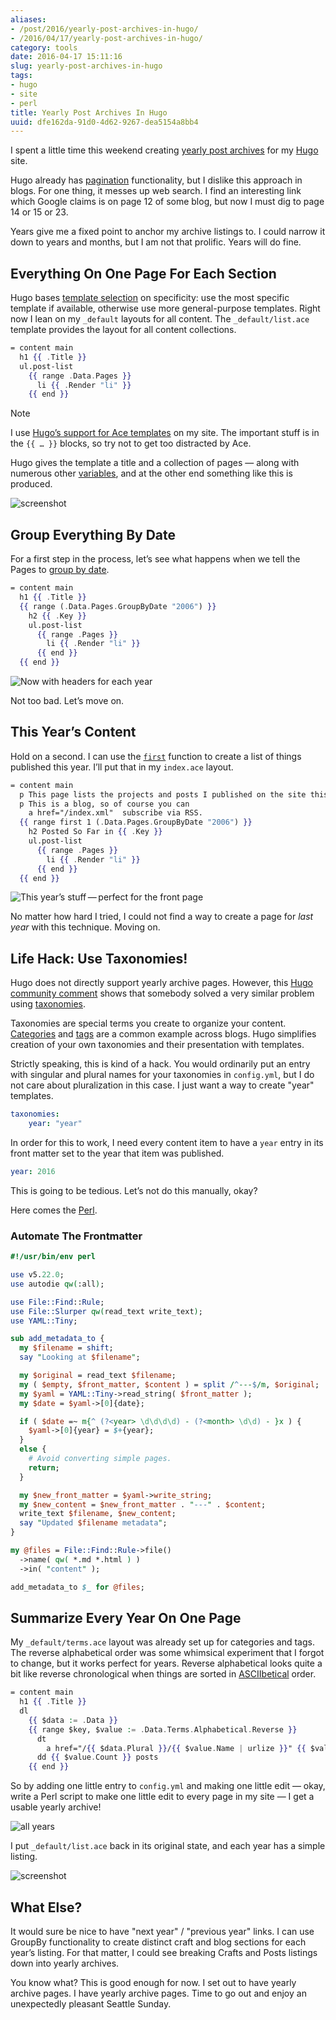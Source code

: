 ```yaml
---
aliases:
- /post/2016/yearly-post-archives-in-hugo/
- /2016/04/17/yearly-post-archives-in-hugo/
category: tools
date: 2016-04-17 15:11:16
slug: yearly-post-archives-in-hugo
tags:
- hugo
- site
- perl
title: Yearly Post Archives In Hugo
uuid: dfe162da-91d0-4d62-9267-dea5154a8bb4
---
```


I spent a little time this weekend creating [yearly post archives](/archive/) for my [Hugo](https://gohugo.io/) site.

Hugo already has [pagination](https://gohugo.io/extras/pagination/) functionality, but I dislike this approach in blogs.
For one thing, it messes up web search.
I find an interesting link which Google claims is on page 12 of some blog, but now I must dig to page 14 or 15 or 23.

Years give me a fixed point to anchor my archive listings to.
I could narrow it down to years and months, but I am not that prolific.
Years will do fine.

## Everything On One Page For Each Section

Hugo bases [template selection](https://gohugo.io/templates/list/) on specificity:
use the most specific template if available, otherwise use more general-purpose templates.
Right now I lean on my `_default` layouts for all content.
The `_default/list.ace` template provides the layout for all content collections.

``` handlebars
= content main
  h1 {{ .Title }}
  ul.post-list
    {{ range .Data.Pages }}
      li {{ .Render "li" }}
    {{ end }}
```

<aside class="admonition note">
<p class="admonition-title">Note</p>

I use [Hugo’s support for Ace templates](https://gohugo.io/templates/ace) on my site.
The important stuff is in the `{{ …​ }}` blocks, so try not to get too distracted by Ace.

</aside>

Hugo gives the template a title and a collection of pages —
along with numerous other [variables](https://gohugo.io/templates/variables/),
and at the other end something like this is produced.

![screenshot](site-default-listing.png "Default listing applied to Craft section")

## Group Everything By Date

For a first step in the process, let’s see what happens when we tell the Pages to [group by date](https://gohugo.io/templates/list/#grouping-by-page-date).

``` handlebars
= content main
  h1 {{ .Title }}
  {{ range (.Data.Pages.GroupByDate "2006") }}
    h2 {{ .Key }}
    ul.post-list
      {{ range .Pages }}
        li {{ .Render "li" }}
      {{ end }}
  {{ end }}
```

![Now with headers for each year](site-single-page-year-headers.png)

Not too bad. Let’s move on.

## This Year’s Content

[`first`]: https://gohugo.io/templates/functions/#first

Hold on a second.
I can use the [`first`][] function to create a list of things published this year.
I’ll put that in my `index.ace` layout.

``` handlebars
= content main
  p This page lists the projects and posts I published on the site this year.
  p This is a blog, so of course you can
    a href="/index.xml"  subscribe via RSS.
  {{ range first 1 (.Data.Pages.GroupByDate "2006") }}
    h2 Posted So Far in {{ .Key }}
    ul.post-list
      {{ range .Pages }}
        li {{ .Render "li" }}
      {{ end }}
  {{ end }}
```

![This year’s stuff — perfect for the front page](site-this-years-posts.png)

No matter how hard I tried, I could not find a way to create a page for *last year* with this technique.
Moving on.

## Life Hack: Use Taxonomies!

[Hugo community comment]: https://discuss.gohugo.io/t/pagination-and-group-by-date/1441/3
[taxonomies]: http://gohugo.io/taxonomies/overview/

Hugo does not directly support yearly archive pages.
However, this [Hugo community comment][] shows that somebody solved a very similar problem using [taxonomies][].

Taxonomies are special terms you create to organize your content.
[Categories](/categories/) and [tags](/tags/) are a common example across blogs.
Hugo simplifies creation of your own taxonomies and their presentation with templates.

Strictly speaking, this is kind of a hack.
You would ordinarily put an entry with singular and plural names for your taxonomies in `config.yml`,
but I do not care about pluralization in this case.
I just want a way to create "year" templates.

``` yaml
taxonomies:
    year: "year"
```

In order for this to work, I need every content item to have a `year` entry in its front matter set to the year that item was published.

``` yaml
year: 2016
```

This is going to be tedious.
Let’s not do this manually, okay?

Here comes the [Perl](/tags/perl/).

### Automate The Frontmatter

``` perl
#!/usr/bin/env perl

use v5.22.0;
use autodie qw(:all);

use File::Find::Rule;
use File::Slurper qw(read_text write_text);
use YAML::Tiny;

sub add_metadata_to {
  my $filename = shift;
  say "Looking at $filename";

  my $original = read_text $filename;
  my ( $empty, $front_matter, $content ) = split /^---$/m, $original;
  my $yaml = YAML::Tiny->read_string( $front_matter );
  my $date = $yaml->[0]{date};

  if ( $date =~ m{^ (?<year> \d\d\d\d) - (?<month> \d\d) - }x ) {
    $yaml->[0]{year} = $+{year};
  }
  else {
    # Avoid converting simple pages.
    return;
  }

  my $new_front_matter = $yaml->write_string;
  my $new_content = $new_front_matter . "---" . $content;
  write_text $filename, $new_content;
  say "Updated $filename metadata";
}

my @files = File::Find::Rule->file()
  ->name( qw( *.md *.html ) )
  ->in( "content" );

add_metadata_to $_ for @files;
```

## Summarize Every Year On One Page

My `_default/terms.ace` layout was already set up for categories and
tags. The reverse alphabetical order was some whimsical experiment that
I forgot to change, but it works perfect for years. Reverse alphabetical
looks quite a bit like reverse chronological when things are sorted in
[ASCIIbetical](https://en.wiktionary.org/wiki/ASCIIbetical) order.

``` handlebars
= content main
  h1 {{ .Title }}
  dl
    {{ $data := .Data }}
    {{ range $key, $value := .Data.Terms.Alphabetical.Reverse }}
      dt
        a href="/{{ $data.Plural }}/{{ $value.Name | urlize }}" {{ $value.Name }}
      dd {{ $value.Count }} posts
    {{ end }}
```

So by adding one little entry to `config.yml` and making one little edit —
okay, write a Perl script to make one little edit to every page in my site —
I get a usable yearly archive!

![all years](site-list-all-years.png)

I put `_default/list.ace` back in its original state, and each year has a simple listing.

![screenshot](site-single-year.png "Just the stuff I pushed in 2015")

## What Else?

It would sure be nice to have "next year" / "previous year" links.
I can use GroupBy functionality to create distinct craft and blog sections for each year’s listing.
For that matter, I could see breaking Crafts and Posts listings down into yearly archives.

You know what?
This is good enough for now.
I set out to have yearly archive pages.
I have yearly archive pages.
Time to go out and enjoy an unexpectedly pleasant Seattle Sunday.